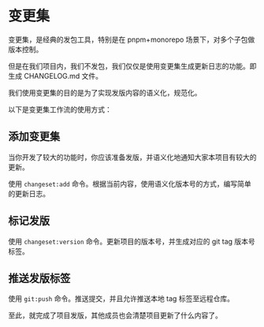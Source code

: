 # 变更集

变更集，是经典的发包工具，特别是在 pnpm+monorepo 场景下，对多个子包做版本控制。

但是在我们项目内，我们不发包，我们仅仅是使用变更集生成更新日志的功能。即生成 CHANGELOG.md 文件。

我们使用变更集的目的是为了实现发版内容的语义化，规范化。

以下是变更集工作流的使用方式：

## 添加变更集

当你开发了较大的功能时，你应该准备发版，并语义化地通知大家本项目有较大的更新。

使用 `changeset:add` 命令。根据当前内容，使用语义化版本号的方式，编写简单的更新日志。

## 标记发版

使用 `changeset:version` 命令。更新项目的版本号，并生成对应的 git tag 版本号标签。

## 推送发版标签

使用 `git:push` 命令。推送提交，并且允许推送本地 tag 标签至远程仓库。

至此，就完成了项目发版，其他成员也会清楚项目更新了什么内容了。
